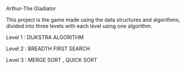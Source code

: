 Arthur-The Gladiator

This project is the game made using the data structures and algorithms, divided into three levels with each level using one algorithm.


Level 1 : DIJKSTRA ALGORITHM

Level 2 : BREADTH FIRST SEARCH

Level 3 : MERGE SORT , QUICK SORT
